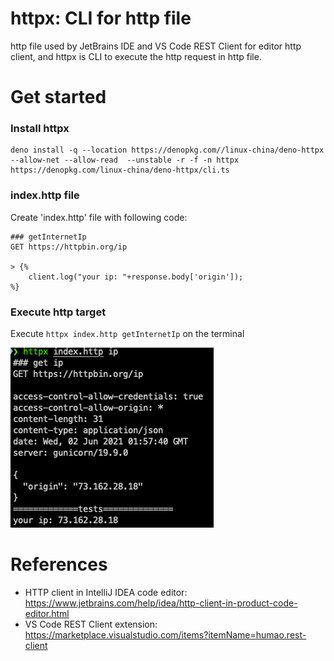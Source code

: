 httpx: CLI for http file
==============================

http file used by JetBrains IDE and VS Code REST Client for editor http client, and httpx is CLI to execute the http request in http file.

# Get started

### Install httpx

```
deno install -q --location https://denopkg.com//linux-china/deno-httpx --allow-net --allow-read  --unstable -r -f -n httpx https://denopkg.com/linux-china/deno-httpx/cli.ts
```

### index.http file

Create 'index.http' file with following code:

```
### getInternetIp
GET https://httpbin.org/ip

> {%
    client.log("your ip: "+response.body['origin']);
%}
```

### Execute http target

Execute `httpx index.http getInternetIp` on the terminal

![httpx cli](./docs/httpx-cli.png)

# References

* HTTP client in IntelliJ IDEA code editor: https://www.jetbrains.com/help/idea/http-client-in-product-code-editor.html
* VS Code REST Client extension: https://marketplace.visualstudio.com/items?itemName=humao.rest-client
